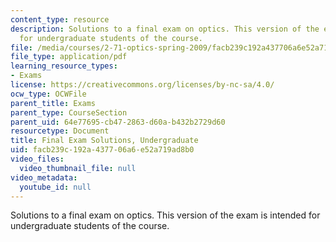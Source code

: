 ```yaml
---
content_type: resource
description: Solutions to a final exam on optics. This version of the exam is intended
  for undergraduate students of the course.
file: /media/courses/2-71-optics-spring-2009/facb239c192a437706a6e52a719ad8b0_MIT2_71S09_ufinal_sol.pdf
file_type: application/pdf
learning_resource_types:
- Exams
license: https://creativecommons.org/licenses/by-nc-sa/4.0/
ocw_type: OCWFile
parent_title: Exams
parent_type: CourseSection
parent_uid: 64e77695-cb47-2863-d60a-b432b2729d60
resourcetype: Document
title: Final Exam Solutions, Undergraduate
uid: facb239c-192a-4377-06a6-e52a719ad8b0
video_files:
  video_thumbnail_file: null
video_metadata:
  youtube_id: null
---
```

Solutions to a final exam on optics. This version of the exam is intended for undergraduate students of the course.